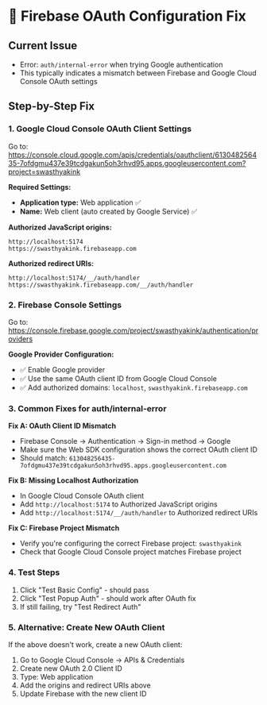 # 🔧 Firebase OAuth Configuration Fix

## Current Issue
- Error: `auth/internal-error` when trying Google authentication
- This typically indicates a mismatch between Firebase and Google Cloud Console OAuth settings

## Step-by-Step Fix

### 1. Google Cloud Console OAuth Client Settings
Go to: https://console.cloud.google.com/apis/credentials/oauthclient/613048256435-7ofdgmu437e39tcdgakun5oh3rhvd95.apps.googleusercontent.com?project=swasthyakink

**Required Settings:**
- **Application type:** Web application ✅
- **Name:** Web client (auto created by Google Service) ✅

**Authorized JavaScript origins:**
```
http://localhost:5174
https://swasthyakink.firebaseapp.com
```

**Authorized redirect URIs:**
```
http://localhost:5174/__/auth/handler
https://swasthyakink.firebaseapp.com/__/auth/handler
```

### 2. Firebase Console Settings
Go to: https://console.firebase.google.com/project/swasthyakink/authentication/providers

**Google Provider Configuration:**
- ✅ Enable Google provider
- ✅ Use the same OAuth client ID from Google Cloud Console
- ✅ Add authorized domains: `localhost`, `swasthyakink.firebaseapp.com`

### 3. Common Fixes for auth/internal-error

**Fix A: OAuth Client ID Mismatch**
- Firebase Console → Authentication → Sign-in method → Google
- Make sure the Web SDK configuration shows the correct OAuth client ID
- Should match: `613048256435-7ofdgmu437e39tcdgakun5oh3rhvd95.apps.googleusercontent.com`

**Fix B: Missing Localhost Authorization**
- In Google Cloud Console OAuth client
- Add `http://localhost:5174` to Authorized JavaScript origins
- Add `http://localhost:5174/__/auth/handler` to Authorized redirect URIs

**Fix C: Firebase Project Mismatch**
- Verify you're configuring the correct Firebase project: `swasthyakink`
- Check that Google Cloud Console project matches Firebase project

### 4. Test Steps
1. Click "Test Basic Config" - should pass
2. Click "Test Popup Auth" - should work after OAuth fix
3. If still failing, try "Test Redirect Auth"

### 5. Alternative: Create New OAuth Client
If the above doesn't work, create a new OAuth client:
1. Go to Google Cloud Console → APIs & Credentials
2. Create new OAuth 2.0 Client ID
3. Type: Web application
4. Add the origins and redirect URIs above
5. Update Firebase with the new client ID
